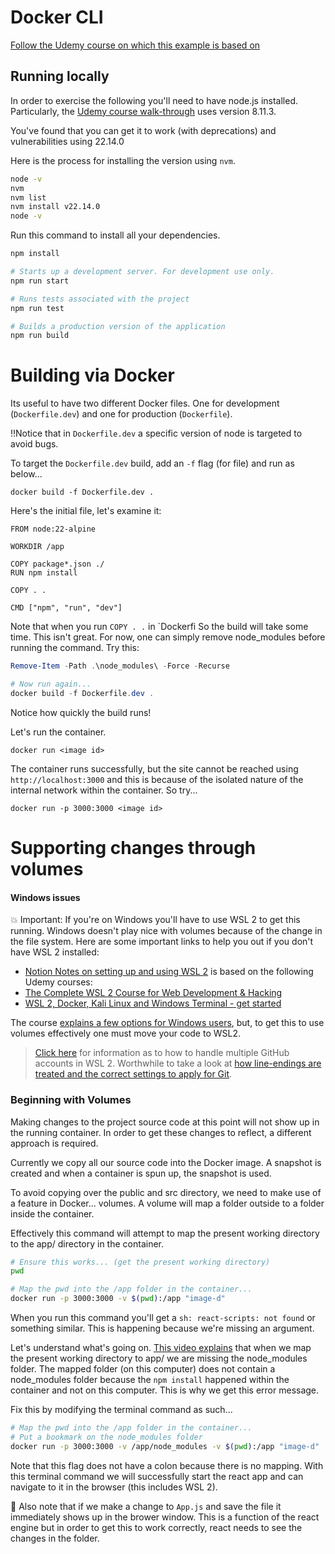 # Docker CLI

[Follow the Udemy course on which this example is based on](https://www.udemy.com/course/docker-and-kubernetes-the-complete-guide/learn/lecture/11437040#overview)

## Running locally

In order to exercise the following you'll need to have node.js installed. Particularly, the [Udemy course walk-through](https://www.udemy.com/course/docker-and-kubernetes-the-complete-guide/learn/lecture/11437046#overview) uses version 8.11.3.

You've found that you can get it to work (with deprecations) and vulnerabilities using 22.14.0

Here is the process for installing the version using `nvm`.

```bash
node -v
nvm
nvm list
nvm install v22.14.0
node -v
```

Run this command to install all your dependencies.
```bash
npm install
```

```bash
# Starts up a development server. For development use only.
npm run start

# Runs tests associated with the project
npm run test

# Builds a production version of the application
npm run build
```

# Building via Docker

Its useful to have two different Docker files. One for development (`Dockerfile.dev`) and one for production (`Dockerfile`).

‼️Notice that in `Dockerfile.dev` a specific version of node is targeted to avoid bugs.

To target the `Dockerfile.dev` build, add an `-f` flag (for file) and run as below...

```
docker build -f Dockerfile.dev .
```

Here's the initial file, let's examine it:

```docker
FROM node:22-alpine

WORKDIR /app

COPY package*.json ./
RUN npm install

COPY . .

CMD ["npm", "run", "dev"]
```

Note that when you run `COPY . .` in `Dockerfi So the build will take some time. This isn't great. For now, one can simply remove node_modules before running the command. Try this:

```powershell
Remove-Item -Path .\node_modules\ -Force -Recurse

# Now run again...
docker build -f Dockerfile.dev .
```
Notice how quickly the build runs!

Let's run the container.

```
docker run <image id>
```

The container runs successfully, but the site cannot be reached using `http://localhost:3000` and this is because of the isolated nature of the internal network within the container. So try...

```
docker run -p 3000:3000 <image id>
```

# Supporting changes through volumes

#### Windows issues
💥 Important: If you're on Windows you'll have to use WSL 2 to get this running. Windows doesn't play nice with volumes because of the change in the file system. Here are some important links to help you out if you don't have WSL 2 installed:
- [Notion Notes on setting up and using WSL 2](https://www.notion.so/Using-Windows-Subsystem-for-Linux-v2-WSL-2-f28951d3411d448dbc5fb1c919c199d3) is based on the following Udemy courses:
- [The Complete WSL 2 Course for Web Development & Hacking](https://www.udemy.com/course/the-complete-wsl2-course/?couponCode=MT150725G1)
- [WSL 2, Docker, Kali Linux and Windows Terminal - get started](https://www.udemy.com/course/wsl-2-docker-and-windows-terminal/)

The course [explains a few options for Windows users](https://www.udemy.com/course/docker-and-kubernetes-the-complete-guide/learn/lecture/18799500#overview), but, to get this to use volumes effectively one must move your code to WSL2.

> [Click here](./docs/multiple-github-accounts-wsl.md) for information as to how to handle multiple GitHub accounts in WSL 2. Worthwhile to take a look at [how line-endings are treated and the correct settings to apply for Git](./docs/git-concerns.md).

### Beginning with Volumes
Making changes to the project source code at this point will not show up in the running container. In order to get these changes to reflect, a different approach is required.

Currently we copy all our source code into the Docker image. A snapshot is created and when a container is spun up, the snapshot is used.

To avoid copying over the public and src directory, we need to make use of a feature in Docker... volumes. A volume will map a folder outside to a folder inside the container.


Effectively this command will attempt to map the present working directory to the app/ directory in the container.

```bash
# Ensure this works... (get the present working directory)
pwd

# Map the pwd into the /app folder in the container...
docker run -p 3000:3000 -v $(pwd):/app "image-d"
```

When you run this command you'll get a `sh: react-scripts: not found` or something similar. This is happening because we're missing an argument.

Let's understand what's going on. [This video explains](https://www.udemy.com/course/docker-and-kubernetes-the-complete-guide/learn/lecture/11437068#overview) that when we map the present working directory to app/ we are missing the node_modules folder. The mapped folder (on this computer) does not contain a node_modules folder because the `npm install` happened within the container and not on this computer. This is why we get this error message.

Fix this by modifying the terminal command as such...

```bash
# Map the pwd into the /app folder in the container...
# Put a bookmark on the node_modules folder
docker run -p 3000:3000 -v /app/node_modules -v $(pwd):/app "image-d"
```

Note that this flag does not have a colon because there is no mapping. With this terminal command we will successfully start the react app and can navigate to it in the browser (this includes WSL 2).

🙂 Also note that if we make a change to `App.js` and save the file it immediately shows up in the brower window. This is a function of the react engine but in order to get this to work correctly, react needs to see the changes in the folder.


